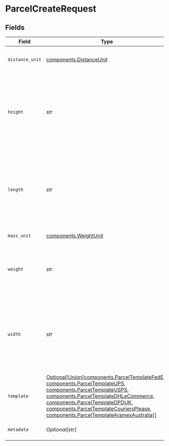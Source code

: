 # ParcelCreateRequest


## Fields

| Field                                                                                                                                                                                                                                                                                                                      | Type                                                                                                                                                                                                                                                                                                                       | Required                                                                                                                                                                                                                                                                                                                   | Description                                                                                                                                                                                                                                                                                                                | Example                                                                                                                                                                                                                                                                                                                    |
| -------------------------------------------------------------------------------------------------------------------------------------------------------------------------------------------------------------------------------------------------------------------------------------------------------------------------- | -------------------------------------------------------------------------------------------------------------------------------------------------------------------------------------------------------------------------------------------------------------------------------------------------------------------------- | -------------------------------------------------------------------------------------------------------------------------------------------------------------------------------------------------------------------------------------------------------------------------------------------------------------------------- | -------------------------------------------------------------------------------------------------------------------------------------------------------------------------------------------------------------------------------------------------------------------------------------------------------------------------- | -------------------------------------------------------------------------------------------------------------------------------------------------------------------------------------------------------------------------------------------------------------------------------------------------------------------------- |
| `distance_unit`                                                                                                                                                                                                                                                                                                            | [components.DistanceUnit](../../models/components/distanceunit.md)                                                                                                                                                                                                                                                         | :heavy_check_mark:                                                                                                                                                                                                                                                                                                         | The measure unit used for length, width and height.                                                                                                                                                                                                                                                                        | in                                                                                                                                                                                                                                                                                                                         |
| `height`                                                                                                                                                                                                                                                                                                                   | *str*                                                                                                                                                                                                                                                                                                                      | :heavy_check_mark:                                                                                                                                                                                                                                                                                                         | **Required if template is not specified**<br><br/>Height of the parcel. Up to six digits in front and four digits after the decimal separator are accepted.                                                                                                                                                                | 1                                                                                                                                                                                                                                                                                                                          |
| `length`                                                                                                                                                                                                                                                                                                                   | *str*                                                                                                                                                                                                                                                                                                                      | :heavy_check_mark:                                                                                                                                                                                                                                                                                                         | **Required if template is not specified**<br><br/>Length of the Parcel. Up to six digits in front and four digits after the decimal separator are accepted.                                                                                                                                                                | 1                                                                                                                                                                                                                                                                                                                          |
| `mass_unit`                                                                                                                                                                                                                                                                                                                | [components.WeightUnit](../../models/components/weightunit.md)                                                                                                                                                                                                                                                             | :heavy_check_mark:                                                                                                                                                                                                                                                                                                         | The unit used for weight.                                                                                                                                                                                                                                                                                                  | lb                                                                                                                                                                                                                                                                                                                         |
| `weight`                                                                                                                                                                                                                                                                                                                   | *str*                                                                                                                                                                                                                                                                                                                      | :heavy_check_mark:                                                                                                                                                                                                                                                                                                         | Weight of the parcel. Up to six digits in front and four digits after the decimal separator are accepted.                                                                                                                                                                                                                  | 1                                                                                                                                                                                                                                                                                                                          |
| `width`                                                                                                                                                                                                                                                                                                                    | *str*                                                                                                                                                                                                                                                                                                                      | :heavy_check_mark:                                                                                                                                                                                                                                                                                                         | **Required if template is not specified**<br><br/>Width of the Parcel. Up to six digits in front and four digits after the decimal separator are accepted.                                                                                                                                                                 | 1                                                                                                                                                                                                                                                                                                                          |
| `template`                                                                                                                                                                                                                                                                                                                 | [Optional[Union[components.ParcelTemplateFedEx, components.ParcelTemplateUPS, components.ParcelTemplateUSPS, components.ParcelTemplateDHLeCommerce, components.ParcelTemplateDPDUK, components.ParcelTemplateCouriersPlease, components.ParcelTemplateAramexAustralia]]](../../models/components/parceltemplateenumset.md) | :heavy_minus_sign:                                                                                                                                                                                                                                                                                                         | If template is passed, `length`, `width`, `height`, and `distance_unit` are not required                                                                                                                                                                                                                                   |                                                                                                                                                                                                                                                                                                                            |
| `metadata`                                                                                                                                                                                                                                                                                                                 | *Optional[str]*                                                                                                                                                                                                                                                                                                            | :heavy_minus_sign:                                                                                                                                                                                                                                                                                                         | N/A                                                                                                                                                                                                                                                                                                                        | Customer ID 123456                                                                                                                                                                                                                                                                                                         |
